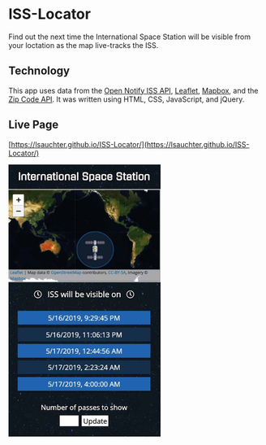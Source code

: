 # ISS-Locator   
Find out the next time the International Space Station will be visible from your loctation as the map live-tracks the ISS.  



## Technology
This app uses data from the [Open Notify ISS API](http://open-notify.org/), [Leaflet](https://leafletjs.com/), [Mapbox](https://www.mapbox.com/), and the [Zip Code API](https://www.zipcodeapi.com/). It was written using HTML, CSS, JavaScript, and jQuery.



## Live Page
[https://lsauchter.github.io/ISS-Locator/](https://lsauchter.github.io/ISS-Locator/)

<img src="images/ScreenShot.jpg" width="300" height="535" />
